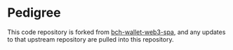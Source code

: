 # Pedigree

This code repository is forked from [bch-wallet-web3-spa](https://github.com/Permissionless-Software-Foundation/bch-wallet-web3-spa), and any updates to that upstream repository are pulled into this repository.

